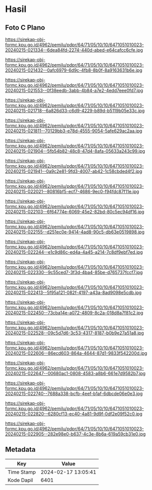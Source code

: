 # Hasil

## Foto C Plano

https://sirekap-obj-formc.kpu.go.id/4962/pemilu/pdpr/64/71/05/10/10/6471051010023-20240215-021334--6dea84fd-2274-440d-abed-e64cafcc6cfe.jpg

https://sirekap-obj-formc.kpu.go.id/4962/pemilu/pdpr/64/71/05/10/10/6471051010023-20240215-021432--0afc6979-6d9c-4fb8-8b0f-8a9163631b6e.jpg

https://sirekap-obj-formc.kpu.go.id/4962/pemilu/pdpr/64/71/05/10/10/6471051010023-20240215-021553--0f38eedb-3abb-4b84-a7e2-4edd7eee0fd7.jpg

https://sirekap-obj-formc.kpu.go.id/4962/pemilu/pdpr/64/71/05/10/10/6471051010023-20240215-021718--6a826d33-c6d9-4229-b89d-b5119b05e33c.jpg

https://sirekap-obj-formc.kpu.go.id/4962/pemilu/pdpr/64/71/05/10/10/6471051010023-20240215-021811--70129bb3-e78d-4555-9054-5afe629ac2aa.jpg

https://sirekap-obj-formc.kpu.go.id/4962/pemilu/pdpr/64/71/05/10/10/6471051010023-20240215-021904--5fb54b82-48c8-47d4-8afa-05633a243c99.jpg

https://sirekap-obj-formc.kpu.go.id/4962/pemilu/pdpr/64/71/05/10/10/6471051010023-20240215-021941--0a9c2e81-9fd3-4007-ab42-1c58cbded4f2.jpg

https://sirekap-obj-formc.kpu.go.id/4962/pemilu/pdpr/64/71/05/10/10/6471051010023-20240215-022021--80816bf5-ecf7-4686-9ec0-f94fdc87f11e.jpg

https://sirekap-obj-formc.kpu.go.id/4962/pemilu/pdpr/64/71/05/10/10/6471051010023-20240215-022103--6f64774e-6069-45e2-82bd-80c5ec94df16.jpg

https://sirekap-obj-formc.kpu.go.id/4962/pemilu/pdpr/64/71/05/10/10/6471051010023-20240215-022155--d251ec0e-9414-4ad8-90c5-db63e0519898.jpg

https://sirekap-obj-formc.kpu.go.id/4962/pemilu/pdpr/64/71/05/10/10/6471051010023-20240215-022244--e1c9d86c-ed4a-4a45-a214-7c8df9ebf7ed.jpg

https://sirekap-obj-formc.kpu.go.id/4962/pemilu/pdpr/64/71/05/10/10/6471051010023-20240215-022330--9c55ced7-3f3d-4ba4-85be-d765737fccf7.jpg

https://sirekap-obj-formc.kpu.go.id/4962/pemilu/pdpr/64/71/05/10/10/6471051010023-20240215-022413--5f95a121-082f-4197-a43a-8ad9098e5cdb.jpg

https://sirekap-obj-formc.kpu.go.id/4962/pemilu/pdpr/64/71/05/10/10/6471051010023-20240215-022450--73cba14e-a072-4809-8c2a-018d8a7f81c2.jpg

https://sirekap-obj-formc.kpu.go.id/4962/pemilu/pdpr/64/71/05/10/10/6471051010023-20240215-022528--09c5d7d6-3c53-4317-8187-b0b9e27a51a8.jpg

https://sirekap-obj-formc.kpu.go.id/4962/pemilu/pdpr/64/71/05/10/10/6471051010023-20240215-022606--86ecd603-864a-4644-87d1-9833f542200d.jpg

https://sirekap-obj-formc.kpu.go.id/4962/pemilu/pdpr/64/71/05/10/10/6471051010023-20240215-022647--00680ac1-0808-4583-a8b6-661e7d9582b7.jpg

https://sirekap-obj-formc.kpu.go.id/4962/pemilu/pdpr/64/71/05/10/10/6471051010023-20240215-022740--7688a338-bcfb-4eef-b1af-6dbcde06e0e3.jpg

https://sirekap-obj-formc.kpu.go.id/4962/pemilu/pdpr/64/71/05/10/10/6471051010023-20240215-022820--6280cf13-ec40-4a81-9d9f-0df2e09f52c0.jpg

https://sirekap-obj-formc.kpu.go.id/4962/pemilu/pdpr/64/71/05/10/10/6471051010023-20240215-022905--282e98e0-b637-4c3e-8b6a-619a59cb31e0.jpg


## Metadata

| Key        | Value               |
| ---------- | ------------------- |
| Time Stamp | 2024-02-17 13:05:41 |
| Kode Dapil | 6401                |




